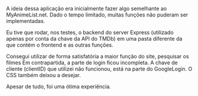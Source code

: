 A ideia dessa aplicação era inicialmente fazer algo semelhante ao MyAnimeList.net.
Dado o tempo limitado, muitas funções não puderam ser implementadas.

Eu tive que rodar, nos testes, o backend do server Express (utilizado apenas por conta da chave da API do TMDb) em uma pasta diferente da que contém o frontend e as outras funções.

Consegui utilizar de forma satisfatória a maior função do site, pesquisar os filmes
Em contrapartida, a parte de login ficou incompleta. A chave de cliente (clientID) que utilizei não funcionou, está na parte do GoogleLogin. O CSS também deixou a desejar.

Apesar de tudo, foi uma ótima experiência.